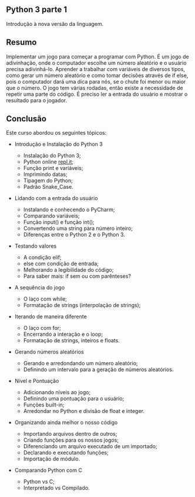## Python 3 parte 1
Introdução à nova versão da linguagem.

## Resumo
Implementar um jogo para começar a programar com Python. É um jogo de adivinhação, onde o computador escolhe um número aleatório e o usuário precisa adivinhá-lo. Aprender a trabalhar com variáveis de diversos tipos, como gerar um número aleatório e como tomar decisões através de if else, pois o computador dará uma dica para nós, se o chute foi menor ou maior que o número. O jogo tem várias rodadas, então existe a necessidade de repetir uma parte do código. É preciso ler a entrada do usuário e mostrar o resultado para o jogador.

## Conclusão
Este curso abordou os seguintes tópicos:

* Introdução e Instalação do Python 3
  * Instalação do Python 3;
  * Python online [repl.it](https://repl.it/languages/python3);
  * Função print e variáveis;
  * Imprimindo datas;
  * Tipagem do Python;
  * Padrão Snake_Case.
  
* Lidando com a entrada do usuário
  * Instalando e conhecendo o PyCharm;
  * Comparando variáveis;
  * Função input() e função int();
  * Convertendo uma string para número inteiro;
  * Diferenças entre o Python 2 e o Python 3.

* Testando valores
  * A condição elif;
  * else com condição de entrada;
  * Melhorando a legibilidade do código;
  * Para saber mais: if sem ou com parênteses?

* A sequência do jogo
  * O laço com while;
  * Formatação de strings (interpolação de strings);

* Iterando de maneira diferente
  * O laço com for;
  * Encerrando a interação e o loop;
  * Formatação de strings, inteiros e floats.

* Gerando números aleatórios
  * Gerando e arredondando um número aleatório;
  * Definindo um intervalo para a geração de números aleatórios.
  
* Nível e Pontuação
  * Adicionando níveis ao jogo;
  * Definindo uma pontuação para o usuário;
  * Funções built-in;
  * Arredondar no Python e divisão de float e integer.

* Organizando ainda melhor o nosso código
  * Importando arquivos dentro de outros;
  * Criando funções para os nossos jogos;
  * Diferenciando um arquivo executado de um importado;
  * Declarando e executando funções;
  * Importação de módulo.

* Comparando Python com C
  * Python vs C;
  * Interpretado vs Compilado.
  

